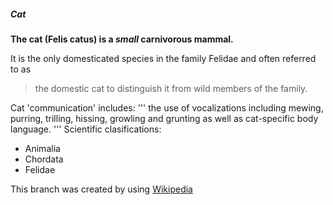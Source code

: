##### Cat

**The cat (Felis catus) is a _small_ carnivorous mammal.**

It is the only domesticated species in the family Felidae and often referred to as 

> the domestic cat to distinguish it from wild members of the family.

 Cat 'communication' includes:
'''
the use of vocalizations including mewing, 
purring, 
trilling, 
hissing, 
growling and grunting as well as cat-specific body language.
'''
Scientific clasifications:

- Animalia
- Chordata
- Felidae 

This branch was created by using [Wikipedia](https://en.wikipedia.org/wiki/Cat) 

